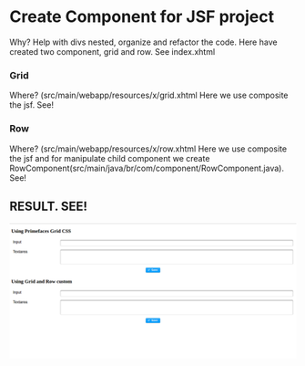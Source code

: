 # Create Component for JSF project
Why? Help with divs nested, organize and refactor the code. Here have created two component, grid and row. See index.xhtml

### Grid
Where? (src/main/webapp/resources/x/grid.xhtml
Here we use composite the jsf. See!

### Row
Where? (src/main/webapp/resources/x/row.xhtml
Here we use composite the jsf and for manipulate child component we create RowComponent(src/main/java/br/com/component/RowComponent.java). See!

## RESULT. SEE!
![](image.png)
